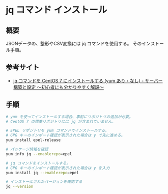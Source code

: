 # jq コマンド インストール

## 概要
JSONデータの、整形やCSV変換には jq コマンドを使用する。
そのインストール手順。

## 参考サイト
- [jq コマンドを CentOS 7 にインストールする \(yum あり・なし\) \- サーバー構築と設定 ～初心者にも分かりやすく解説～](https://xn--o9j8h1c9hb5756dt0ua226amc1a.com/?p=2379)

## 手順

```bash
# yum を使ってインストールする場合、事前にリポジトリの追加が必要。
# CentOS 7 の標準リポジトリには jq が含まれていません。

# EPEL リポジトリを yum コマンドでインストールする。
# GPG キーのインポート確認が表示された場合は y で先に進める。
yum install epel-release

# パッケージ情報を確認
yum info jq --enablerepo=epel

# jq コマンドをインストールする。
# GPG キーのインポート確認が表示された場合は y を入力
yum install jq --enablerepo=epel

# インストールされたバージョンを確認する
jq --version
```

